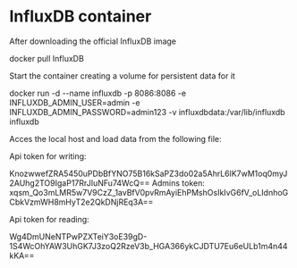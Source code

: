 # InfluxDB container

After downloading the official InfluxDB image

docker pull InfluxDB

Start the container creating a volume for persistent data for it

docker run -d --name influxdb -p 8086:8086 -e INFLUXDB_ADMIN_USER=admin -e INFLUXDB_ADMIN_PASSWORD=admin123 -v influxdbdata:/var/lib/influxdb influxdb

Acces the local host and load data from the following file:

Api token for writing:

KnozwwefZRA5450uPDbBfYNO75B16kSaPZ3do02a5AhrL6lK7wM1oq0myJ2AUhg2TO9IgaP17RrJIuNFu74WcQ==
Admins token: xqsm_Qo3mLMR5w7V9CzZ_1avBfV0pvRmAyiEhPMshOsIkIvG6fV_oLIdnhoGCbkVzmWH8mHyT2e2QkDNjREq3A==

Api token for reading:

Wg4DmUNeNTPwPZXTeiY3oE39gD-1S4WcOhYAW3UhGK7J3zoQ2RzeV3b_HGA366ykCJDTU7Eu6eULb1m4n44kKA==
